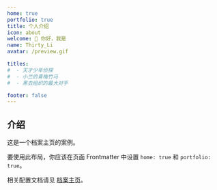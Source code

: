 ```yaml
---
home: true
portfolio: true
title: 个人介绍
icon: about
welcome: 👋 你好，我是
name: Thirty_Li
avatar: /preview.gif

titles:
#  - 天才少年侦探
#  - 小兰的青梅竹马
#  - 黑衣组织的最大对手

footer: false
---
```


## 介绍

这是一个档案主页的案例。

要使用此布局，你应该在页面 Frontmatter 中设置 `home: true` 和 `portfolio: true`。

相关配置文档请见 [档案主页](https://theme-hope.vuejs.press/zh/guide/blog/home.html#档案类型主页)。
